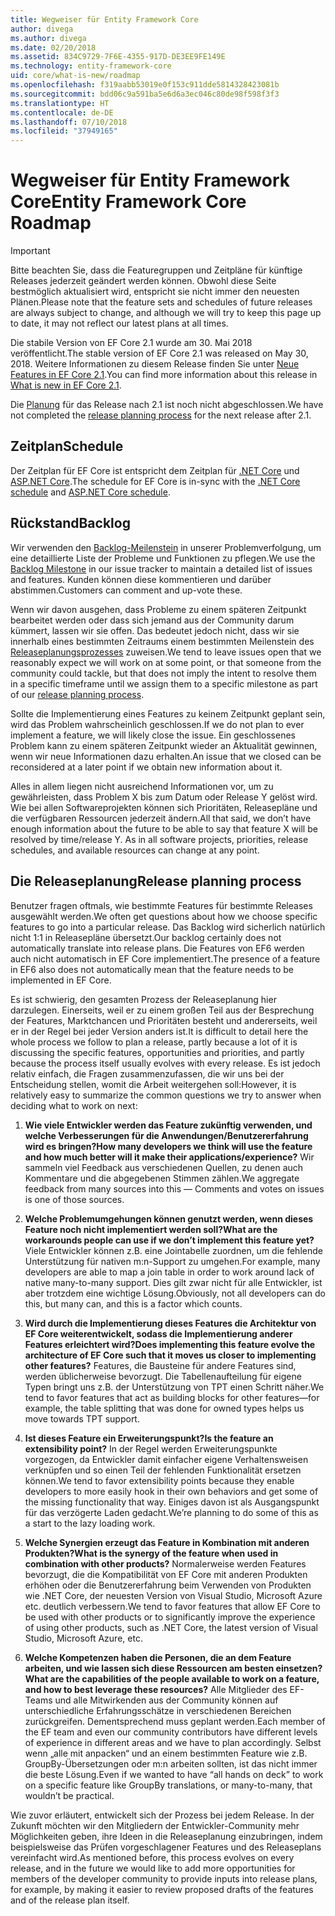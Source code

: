 ```yaml
---
title: Wegweiser für Entity Framework Core
author: divega
ms.author: divega
ms.date: 02/20/2018
ms.assetid: 834C9729-7F6E-4355-917D-DE3EE9FE149E
ms.technology: entity-framework-core
uid: core/what-is-new/roadmap
ms.openlocfilehash: f319aabb53019e0f153c911dde5814328423081b
ms.sourcegitcommit: bdd06c9a591ba5e6d6a3ec046c80de98f598f3f3
ms.translationtype: HT
ms.contentlocale: de-DE
ms.lasthandoff: 07/10/2018
ms.locfileid: "37949165"
---
```

# <a name="entity-framework-core-roadmap"></a><span data-ttu-id="0a46c-102">Wegweiser für Entity Framework Core</span><span class="sxs-lookup"><span data-stu-id="0a46c-102">Entity Framework Core Roadmap</span></span>

> [!IMPORTANT]
> <span data-ttu-id="0a46c-103">Bitte beachten Sie, dass die Featuregruppen und Zeitpläne für künftige Releases jederzeit geändert werden können. Obwohl diese Seite bestmöglich aktualisiert wird, entspricht sie nicht immer den neuesten Plänen.</span><span class="sxs-lookup"><span data-stu-id="0a46c-103">Please note that the feature sets and schedules of future releases are always subject to change, and although we will try to keep this page up to date, it may not reflect our latest plans at all times.</span></span>

<span data-ttu-id="0a46c-104">Die stabile Version von EF Core 2.1 wurde am 30. Mai 2018 veröffentlicht.</span><span class="sxs-lookup"><span data-stu-id="0a46c-104">The stable version of EF Core 2.1 was released on May 30, 2018.</span></span> <span data-ttu-id="0a46c-105">Weitere Informationen zu diesem Release finden Sie unter [Neue Features in EF Core 2.1](xref:core/what-is-new/ef-core-2.1).</span><span class="sxs-lookup"><span data-stu-id="0a46c-105">You can find more information about this release in [What is new in EF Core 2.1](xref:core/what-is-new/ef-core-2.1).</span></span>

<span data-ttu-id="0a46c-106">Die [Planung](#release-planning-process) für das Release nach 2.1 ist noch nicht abgeschlossen.</span><span class="sxs-lookup"><span data-stu-id="0a46c-106">We have not completed the [release planning process](#release-planning-process) for the next release after 2.1.</span></span>

## <a name="schedule"></a><span data-ttu-id="0a46c-107">Zeitplan</span><span class="sxs-lookup"><span data-stu-id="0a46c-107">Schedule</span></span>

<span data-ttu-id="0a46c-108">Der Zeitplan für EF Core ist entspricht dem Zeitplan für [.NET Core](https://github.com/dotnet/core/blob/master/roadmap.md) und [ASP.NET Core](https://github.com/aspnet/Home/wiki/Roadmap).</span><span class="sxs-lookup"><span data-stu-id="0a46c-108">The schedule for EF Core is in-sync with the [.NET Core schedule](https://github.com/dotnet/core/blob/master/roadmap.md) and [ASP.NET Core schedule](https://github.com/aspnet/Home/wiki/Roadmap).</span></span>

## <a name="backlog"></a><span data-ttu-id="0a46c-109">Rückstand</span><span class="sxs-lookup"><span data-stu-id="0a46c-109">Backlog</span></span>

<span data-ttu-id="0a46c-110">Wir verwenden den [Backlog-Meilenstein](https://github.com/aspnet/EntityFrameworkCore/issues?q=is%3Aopen+is%3Aissue+milestone%3ABacklog+sort%3Areactions-%2B1-desc) in unserer Problemverfolgung, um eine detaillierte Liste der Probleme und Funktionen zu pflegen.</span><span class="sxs-lookup"><span data-stu-id="0a46c-110">We use the [Backlog Milestone](https://github.com/aspnet/EntityFrameworkCore/issues?q=is%3Aopen+is%3Aissue+milestone%3ABacklog+sort%3Areactions-%2B1-desc) in our issue tracker to maintain a detailed list of issues and features.</span></span> <span data-ttu-id="0a46c-111">Kunden können diese kommentieren und darüber abstimmen.</span><span class="sxs-lookup"><span data-stu-id="0a46c-111">Customers can comment and up-vote these.</span></span>

<span data-ttu-id="0a46c-112">Wenn wir davon ausgehen, dass Probleme zu einem späteren Zeitpunkt bearbeitet werden oder dass sich jemand aus der Community darum kümmert, lassen wir sie offen. Das bedeutet jedoch nicht, dass wir sie innerhalb eines bestimmten Zeitraums einem bestimmten Meilenstein des [Releaseplanungsprozesses](#release-planning-process) zuweisen.</span><span class="sxs-lookup"><span data-stu-id="0a46c-112">We tend to leave issues open that we reasonably expect we will work on at some point, or that someone from the community could tackle, but that does not imply the intent to resolve them in a specific timeframe until we assign them to a specific milestone as part of our [release planning process](#release-planning-process).</span></span>

<span data-ttu-id="0a46c-113">Sollte die Implementierung eines Features zu keinem Zeitpunkt geplant sein, wird das Problem wahrscheinlich geschlossen.</span><span class="sxs-lookup"><span data-stu-id="0a46c-113">If we do not plan to ever implement a feature, we will likely close the issue.</span></span> <span data-ttu-id="0a46c-114">Ein geschlossenes Problem kann zu einem späteren Zeitpunkt wieder an Aktualität gewinnen, wenn wir neue Informationen dazu erhalten.</span><span class="sxs-lookup"><span data-stu-id="0a46c-114">An issue that we closed can be reconsidered at a later point if we obtain new information about it.</span></span>

<span data-ttu-id="0a46c-115">Alles in allem liegen nicht ausreichend Informationen vor, um zu gewährleisten, dass Problem X bis zum Datum oder Release Y gelöst wird. Wie bei allen Softwareprojekten können sich Prioritäten, Releasepläne und die verfügbaren Ressourcen jederzeit ändern.</span><span class="sxs-lookup"><span data-stu-id="0a46c-115">All that said, we don’t have enough information about the future to be able to say that feature X will be resolved by time/release Y. As in all software projects, priorities, release schedules, and available resources can change at any point.</span></span>

## <a name="release-planning-process"></a><span data-ttu-id="0a46c-116">Die Releaseplanung</span><span class="sxs-lookup"><span data-stu-id="0a46c-116">Release planning process</span></span>

<span data-ttu-id="0a46c-117">Benutzer fragen oftmals, wie bestimmte Features für bestimmte Releases ausgewählt werden.</span><span class="sxs-lookup"><span data-stu-id="0a46c-117">We often get questions about how we choose specific features to go into a particular release.</span></span> <span data-ttu-id="0a46c-118">Das Backlog wird sicherlich natürlich nicht 1:1 in Releasepläne übersetzt.</span><span class="sxs-lookup"><span data-stu-id="0a46c-118">Our backlog certainly does not automatically translate into release plans.</span></span> <span data-ttu-id="0a46c-119">Die Features von EF6 werden auch nicht automatisch in EF Core implementiert.</span><span class="sxs-lookup"><span data-stu-id="0a46c-119">The presence of a feature in EF6 also does not automatically mean that the feature needs to be implemented in EF Core.</span></span>

<span data-ttu-id="0a46c-120">Es ist schwierig, den gesamten Prozess der Releaseplanung hier darzulegen. Einerseits, weil er zu einem großen Teil aus der Besprechung der Features, Marktchancen und Prioritäten besteht und andererseits, weil er in der Regel bei jeder Version anders ist.</span><span class="sxs-lookup"><span data-stu-id="0a46c-120">It is difficult to detail here the whole process we follow to plan a release, partly because a lot of it is discussing the specific features, opportunities and priorities, and partly because the process itself usually evolves with every release.</span></span> <span data-ttu-id="0a46c-121">Es ist jedoch relativ einfach, die Fragen zusammenzufassen, die wir uns bei der Entscheidung stellen, womit die Arbeit weitergehen soll:</span><span class="sxs-lookup"><span data-stu-id="0a46c-121">However, it is relatively easy to summarize the common questions we try to answer when deciding what to work on next:</span></span>

1. <span data-ttu-id="0a46c-122">**Wie viele Entwickler werden das Feature zukünftig verwenden, und welche Verbesserungen für die Anwendungen/Benutzererfahrung wird es bringen?**</span><span class="sxs-lookup"><span data-stu-id="0a46c-122">**How many developers we think will use the feature and how much better will it make their applications/experience?**</span></span> <span data-ttu-id="0a46c-123">Wir sammeln viel Feedback aus verschiedenen Quellen, zu denen auch Kommentare und die abgegebenen Stimmen zählen.</span><span class="sxs-lookup"><span data-stu-id="0a46c-123">We aggregate feedback from many sources into this — Comments and votes on issues is one of those sources.</span></span>

2. <span data-ttu-id="0a46c-124">**Welche Problemumgehungen können genutzt werden, wenn dieses Feature noch nicht implementiert werden soll?**</span><span class="sxs-lookup"><span data-stu-id="0a46c-124">**What are the workarounds people can use if we don’t implement this feature yet?**</span></span> <span data-ttu-id="0a46c-125">Viele Entwickler können z.B. eine Jointabelle zuordnen, um die fehlende Unterstützung für nativen m:n-Support zu umgehen.</span><span class="sxs-lookup"><span data-stu-id="0a46c-125">For example, many developers are able to map a join table in order to work around lack of native many-to-many support.</span></span> <span data-ttu-id="0a46c-126">Dies gilt zwar nicht für alle Entwickler, ist aber trotzdem eine wichtige Lösung.</span><span class="sxs-lookup"><span data-stu-id="0a46c-126">Obviously, not all developers can do this, but many can, and this is a factor which counts.</span></span>

3. <span data-ttu-id="0a46c-127">**Wird durch die Implementierung dieses Features die Architektur von EF Core weiterentwickelt, sodass die Implementierung anderer Features erleichtert wird?**</span><span class="sxs-lookup"><span data-stu-id="0a46c-127">**Does implementing this feature evolve the architecture of EF Core such that it moves us closer to implementing other features?**</span></span> <span data-ttu-id="0a46c-128">Features, die Bausteine für andere Features sind, werden üblicherweise bevorzugt. Die Tabellenaufteilung für eigene Typen bringt uns z.B. der Unterstützung von TPT einen Schritt näher.</span><span class="sxs-lookup"><span data-stu-id="0a46c-128">We tend to favor features that act as building blocks for other features—for example, the table splitting that was done for owned types helps us move towards TPT support.</span></span>

4. <span data-ttu-id="0a46c-129">**Ist dieses Feature ein Erweiterungspunkt?**</span><span class="sxs-lookup"><span data-stu-id="0a46c-129">**Is the feature an extensibility point?**</span></span> <span data-ttu-id="0a46c-130">In der Regel werden Erweiterungspunkte vorgezogen, da Entwickler damit einfacher eigene Verhaltensweisen verknüpfen und so einen Teil der fehlenden Funktionalität ersetzen können.</span><span class="sxs-lookup"><span data-stu-id="0a46c-130">We tend to favor extensibility points because they enable developers to more easily hook in their own behaviors and get some of the missing functionality that way.</span></span> <span data-ttu-id="0a46c-131">Einiges davon ist als Ausgangspunkt für das verzögerte Laden gedacht.</span><span class="sxs-lookup"><span data-stu-id="0a46c-131">We’re planning to do some of this as a start to the lazy loading work.</span></span>

5. <span data-ttu-id="0a46c-132">**Welche Synergien erzeugt das Feature in Kombination mit anderen Produkten?**</span><span class="sxs-lookup"><span data-stu-id="0a46c-132">**What is the synergy of the feature when used in combination with other products?**</span></span> <span data-ttu-id="0a46c-133">Normalerweise werden Features bevorzugt, die die Kompatibilität von EF Core mit anderen Produkten erhöhen oder die Benutzererfahrung beim Verwenden von Produkten wie .NET Core, der neuesten Version von Visual Studio, Microsoft Azure etc. deutlich verbessern.</span><span class="sxs-lookup"><span data-stu-id="0a46c-133">We tend to favor features that allow EF Core to be used with other products or to significantly improve the experience of using other products, such as .NET Core, the latest version of Visual Studio, Microsoft Azure, etc.</span></span>

6. <span data-ttu-id="0a46c-134">**Welche Kompetenzen haben die Personen, die an dem Feature arbeiten, und wie lassen sich diese Ressourcen am besten einsetzen?**</span><span class="sxs-lookup"><span data-stu-id="0a46c-134">**What are the capabilities of the people available to work on a feature, and how to best leverage these resources?**</span></span> <span data-ttu-id="0a46c-135">Alle Mitglieder des EF-Teams und alle Mitwirkenden aus der Community können auf unterschiedliche Erfahrungsschätze in verschiedenen Bereichen zurückgreifen. Dementsprechend muss geplant werden.</span><span class="sxs-lookup"><span data-stu-id="0a46c-135">Each member of the EF team and even our community contributors have different levels of experience in different areas and we have to plan accordingly.</span></span> <span data-ttu-id="0a46c-136">Selbst wenn „alle mit anpacken“ und an einem bestimmten Feature wie z.B. GroupBy-Übersetzungen oder m:n arbeiten sollten, ist das nicht immer die beste Lösung.</span><span class="sxs-lookup"><span data-stu-id="0a46c-136">Even if we wanted to have “all hands on deck” to work on a specific feature like GroupBy translations, or many-to-many, that wouldn’t be practical.</span></span>

<span data-ttu-id="0a46c-137">Wie zuvor erläutert, entwickelt sich der Prozess bei jedem Release. In der Zukunft möchten wir den Mitgliedern der Entwickler-Community mehr Möglichkeiten geben, ihre Ideen in die Releaseplanung einzubringen, indem beispielsweise das Prüfen vorgeschlagener Features und des Releaseplans vereinfacht wird.</span><span class="sxs-lookup"><span data-stu-id="0a46c-137">As mentioned before, this process evolves on every release, and in the future we would like to add more opportunities for members of the developer community to provide inputs into release plans, for example, by making it easier to review proposed drafts of the features and of the release plan itself.</span></span>
